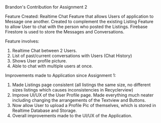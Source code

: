 Brandon's Contribution for Assignment 2

Feature Created: Realtime Chat Feature that allows Users of application to Message one another. Created to complement the existing Listing Feature to allow User to chat with the person who posted the Listings. Firebase Firestore is used to store the Messages and Conversations.

Feature involves:

1. Realtime Chat between 2 Users.
2. List of past/current conversations with Users (Chat History)
3. Shows User profile picture.
4. Able to chat with multiple users at once.

Improvements made to Application since Assignment 1:

1. Made Listings page consistent (all listings the same size, no different sizes listings which causes inconsistencies in Recyclerview)
2. Improve UI/UX of the User Profile page. Made everything much neater including changing the arrangements of the Textview and Buttons.
3. Now allow User to upload a Profile Pic of themselves, which is stored in Realtime Database and Storage.
4. Overall improvements made to the UI/UX of the Application.
